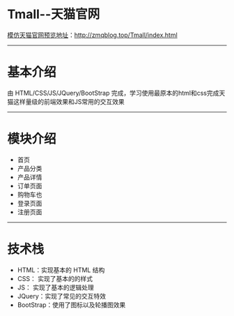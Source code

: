 # Tmall--天猫官网


[模仿天猫官网预览地址](http://zmqblog.top/Tmall/index.html)：http://zmqblog.top/Tmall/index.html

---
# 基本介绍
由 HTML/CSS/JS/JQuery/BootStrap 完成，学习使用最原本的html和css完成天猫这样量级的前端效果和JS常用的交互效果

---
# 模块介绍
- 首页
- 产品分类
- 产品详情
- 订单页面
- 购物车也
- 登录页面
- 注册页面

---
# 技术栈
- HTML：实现基本的 HTML 结构
- CSS： 实现了基本的的样式
- JS： 实现了基本的逻辑处理
- JQuery：实现了常见的交互特效
- BootStrap：使用了图标以及轮播图效果



